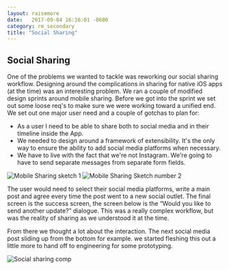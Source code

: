 ```yaml
---
layout: raisemore
date:   2017-09-04 16:16:01 -0600
category: rm_secondary
title: "Social Sharing"
---
```


## Social Sharing

One of the problems we wanted to tackle was reworking our social sharing workflow. Designing around the complications in sharing for native iOS apps (at the time) was an interesting problem. We ran a couple of modified design sprints around mobile sharing. Before we got into the sprint we set out some loose req's to make sure we were working toward a unified end. We set out one major user need and a couple of gotchas to plan for:

- As a user I need to be able to share both to social media and in their timeline inside the App.
- We needed to design around a framework of extensibility. It's the only way to ensure the ability to add social media platforms when necessary.
- We have to live with the fact that we're not Instagram. We're going to have to send separate messages from separate form fields.

<div class="RaiseMore__image">
  <img class="RaiseMore__image p-1"  src="https://d2mxuefqeaa7sj.cloudfront.net/s_E6C2E1981A9640327110390FCA8823B3EFD888DDBE1E984574D91BEEACCC87E1_1506112086066_rm-wireframe.jpg" alt="Mobile Sharing sketch 1" />

  <img class="RaiseMore__image p-1"  src="https://d2mxuefqeaa7sj.cloudfront.net/s_E6C2E1981A9640327110390FCA8823B3EFD888DDBE1E984574D91BEEACCC87E1_1506112086059_rm-wireframe--2.jpg" alt="Mobile Sharing Sketch number 2" />
</div>

The user would need to select their social media platforms, write a main post and agree every time the post went to a new social outlet. The final screen is the success screen, the screen below is the “Would you like to send another update?” dialogue. This was a really complex workflow, but was the reality of sharing as we understood it at the time.

From there we thought a lot about the interaction. The next social media post sliding up from the bottom for example. we started fleshing this out a little more to hand off to engineering for some prototyping.
<div class="RaiseMore__image">
<img src="https://d2mxuefqeaa7sj.cloudfront.net/s_E6C2E1981A9640327110390FCA8823B3EFD888DDBE1E984574D91BEEACCC87E1_1506112086052_rm-social-sharing.jpg" alt="Social sharing comp" />
</div>
